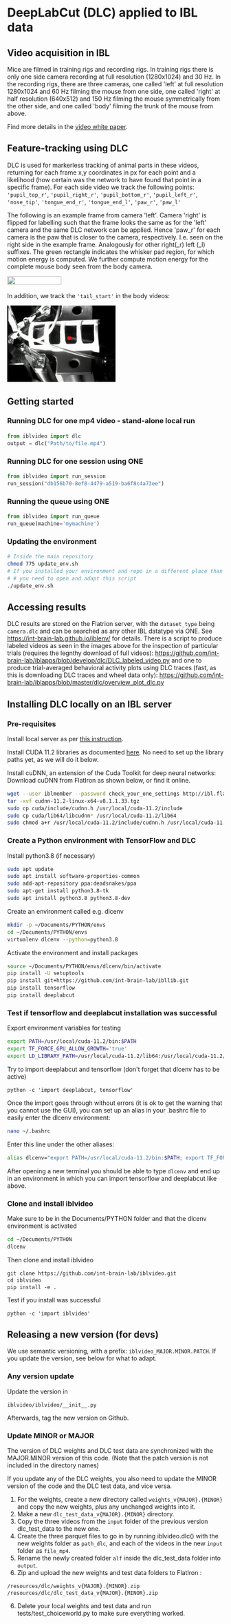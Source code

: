 # DeepLabCut (DLC) applied to IBL data
## Video acquisition in IBL

Mice are filmed in training rigs and recording rigs. In training rigs there is only one side camera recording at full resolution (1280x1024) and 30 Hz. In the recording rigs, there are three cameras, one called 'left' at full resolution 1280x1024 and 60 Hz filming the mouse from one side, one called 'right' at half resolution (640x512) and 150 Hz filming the mouse symmetrically from the other side, and one called 'body' filming the trunk of the mouse from above.

Find more details in the [video white paper](https://docs.google.com/document/u/1/d/e/2PACX-1vS2777bCbDmMre-wyeDr4t0jC-0YsV_uLtYkfS3h9zTwgC7qeMk-GUqxPqcY7ylH17I1Vo1nIuuj26L/pub).   

## Feature-tracking using DLC

DLC is used for markerless tracking of animal parts in these videos, returning for each frame x,y coordinates in px for each point and a likelihood (how certain was the network to have found that point in a specific frame). For each side video we track the following points: `'pupil_top_r'`, `'pupil_right_r'`, `'pupil_bottom_r'`, `'pupil_left_r'`, `'nose_tip'`, `'tongue_end_r'`, `'tongue_end_l'`, `'paw_r'`, `'paw_l'`

The following is an example frame from camera 'left'. Camera 'right' is flipped for labelling such that the frame looks the same as for the 'left' camera and the same DLC network can be applied. Hence 'paw_r' for each camera is the paw that is closer to the camera, respectively. I.e. seen on the right side in the example frame. Analogously for other right(\_r) left (\_l) suffixes. The green rectangle indicates the whisker pad region, for which motion energy is computed. We further compute motion energy for the complete mouse body seen from the body camera.

<img src="https://github.com/int-brain-lab/iblvideo/blob/master/_static/side_view2.png" width="50%" height="50%">

In addition, we track the `'tail_start'` in the body videos:

<img src="https://github.com/int-brain-lab/iblvideo/blob/master/_static/body_view.png" width="50%" height="50%">

## Getting started
### Running DLC for one mp4 video - stand-alone local run
```python
from iblvideo import dlc
output = dlc("Path/to/file.mp4")
```

### Running DLC for one session using ONE
```python
from iblvideo import run_session
run_session("db156b70-8ef8-4479-a519-ba6f8c4a73ee")
```
### Running the queue using ONE
```python
from iblvideo import run_queue 
run_queue(machine='mymachine')
```
### Updating the environment
```bash
# Inside the main repository
chmod 775 update_env.sh
# If you installed your environment and repo in a different place than the example, 
# # you need to open and adapt this script
./update_env.sh
```

## Accessing results

DLC results are stored on the Flatrion server, with the `dataset_type` being `camera.dlc` and can be searched as any other IBL datatype via ONE. See https://int-brain-lab.github.io/iblenv/ for details. There is a script to produce labeled videos as seen in the images above for the inspection of particular trials (requires the legnthy download of full videos): https://github.com/int-brain-lab/iblapps/blob/develop/dlc/DLC_labeled_video.py and one to produce trial-averaged behavioral activity plots using DLC traces (fast, as this is downloading DLC traces and wheel data only): https://github.com/int-brain-lab/iblapps/blob/master/dlc/overview_plot_dlc.py 

## Installing DLC locally on an IBL server

### Pre-requisites

Install local server as per [this instruction](https://docs.google.com/document/d/1NYVlVD8OkwRYUaPeHo3ZFPuwpv_E5zgUVjLsV0V5Ko4).

Install CUDA 11.2 libraries as documented [here](https://docs.google.com/document/d/1UyXUOx21mwrpBtCcS51avnikmyCPCzXEtTRaTetH-Mo/edit#heading=h.39mk45fhbn1l). No need to set up the library paths yet, as we will do it below.

Install cuDNN, an extension of the Cuda Toolkit for deep neural networks: Download cuDNN from FlatIron as shown below, or find it online.

```bash
wget --user iblmember --password check_your_one_settings http://ibl.flatironinstitute.org/resources/cudnn-11.2-linux-x64-v8.1.1.33.tgz 
tar -xvf cudnn-11.2-linux-x64-v8.1.1.33.tgz 
sudo cp cuda/include/cudnn.h /usr/local/cuda-11.2/include  
sudo cp cuda/lib64/libcudnn* /usr/local/cuda-11.2/lib64  
sudo chmod a+r /usr/local/cuda-11.2/include/cudnn.h /usr/local/cuda-11.2/lib64/libcudnn*  
```

### Create a Python environment with TensorFlow and DLC

Install python3.8 (if necessary)

```bash
sudo apt update  
sudo apt install software-properties-common  
sudo add-apt-repository ppa:deadsnakes/ppa
sudo apt-get install python3.8-tk  
sudo apt install python3.8 python3.8-dev  
```

Create an environment called e.g. dlcenv

```bash
mkdir -p ~/Documents/PYTHON/envs
cd ~/Documents/PYTHON/envs
virtualenv dlcenv --python=python3.8
```

Activate the environment and install packages

```bash
source ~/Documents/PYTHON/envs/dlcenv/bin/activate
pip install -U setuptools
pip install git+https://github.com/int-brain-lab/ibllib.git
pip install tensorflow
pip install deeplabcut
```

### Test if tensorflow and deeplabcut installation was successful

Export environment variables for testing
```bash
export PATH=/usr/local/cuda-11.2/bin:$PATH
export TF_FORCE_GPU_ALLOW_GROWTH='true'
export LD_LIBRARY_PATH=/usr/local/cuda-11.2/lib64:/usr/local/cuda-11.2/extras/CUPTI/lib64:$LD_LIBRARY_PATH  
```

Try to import deeplabcut and tensorflow (don't forget that dlcenv has to be active)
```
python -c 'import deeplabcut, tensorflow'
```

Once the import goes through without errors (it is ok to get the warning that you cannot use the GUI), you can set up an alias in your .bashrc file to easily enter the dlcenv environment:
```bash
nano ~/.bashrc
```
Enter this line under the other aliases:
```bash
alias dlcenv="export PATH=/usr/local/cuda-11.2/bin:$PATH; export TF_FORCE_GPU_ALLOW_GROWTH='true'; export LD_LIBRARY_PATH=/usr/local/cuda-11.2/lib64:/usr/local/cuda-11.2/extras/CUPTI/lib64:$LD_LIBRARY_PATH; source ~/Documents/PYTHON/envs/dlcenv/bin/activate"

```
After opening a new terminal you should be able to type `dlcenv` and end up in an environment in which you can import tensorflow and deeplabcut like above.

### Clone and install iblvideo

Make sure to be in the Documents/PYTHON folder and that the dlcenv environment is activated
```bash
cd ~/Documents/PYTHON
dlcenv
```
Then clone and install iblvideo
```
git clone https://github.com/int-brain-lab/iblvideo.git
cd iblvideo
pip install -e .
```

Test if you install was successful
```
python -c 'import iblvideo'
```
## Releasing a new version (for devs)

We use semantic versioning, with a prefix: `iblvideo_MAJOR.MINOR.PATCH`. If you update the version, see below for what to adapt.

### Any version update
Update the version in
```
iblvideo/iblvideo/__init__.py
```
Afterwards, tag the new version on Github.


### Update MINOR or MAJOR
The version of DLC weights and DLC test data are synchronized with the MAJOR.MINOR version of this code. (Note that the patch version is not included in the directory names)

If you update any of the DLC weights, you also need to update the MINOR version of the code and the DLC test data, and vice versa.
1. For the weights, create a new directory called `weights_v{MAJOR}.{MINOR}` and copy the new weights, plus any unchanged weights into it.
2. Make a new `dlc_test_data_v{MAJOR}.{MINOR}` directory.
3. Copy the three videos from the `input` folder of the previous version dlc_test_data to the new one.
4. Create the three parquet files to go in by running iblvideo.dlc() with the new weights folder as `path_dlc`, and each of the videos in the new `input` folder as `file_mp4`.
5. Rename the newly created folder `alf` inside the dlc_test_data folder into `output`.
6. Zip and upload the new weights and test data folders to FlatIron :
```
/resources/dlc/weights_v{MAJOR}.{MINOR}.zip
/resources/dlc/dlc_test_data_v{MAJOR}.{MINOR}.zip
```
6. Delete your local weights and test data and run tests/test_choiceworld.py to make sure everything worked.

